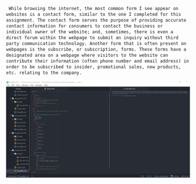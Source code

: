      While browsing the internet, the most common form I see appear on websites is a contact form, similar to the one I completed for this assignment. The contact form serves the purpose of providing accurate contact information for consumers to contact the business or individual owner of the website; and, sometimes, there is even a direct forum within the webpage to submit an inquiry without third party communication technology. Another form that is often present on webpages is the subscribe, or subscription, forms. These forms have a designated area on a webpage where visitors to the website can contribute their information (often phone number and email address) in order to be subscribed to insider, promotional sales, new products, etc. relating to the company.

![Atom_Assignment_7_Index Screenshot](./Images/Assignment_07_Screenshot.PNG)

